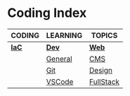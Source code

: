 # Coding Index

|CODING|LEARNING|TOPICS|
|---|---|---|
|[**IaC**](iac-index)|[**Dev**](dev-index)|[**Web**](web-index)|
||[General](coding/dev/dev-general)|[CMS](coding/web/web-cms.md)|
||[Git](coding/dev/dev-git)|[Design](coding/web/web-design.md)
||[VSCode](coding/dev/dev-vscode)|[FullStack](coding/web/web-fullstack.md)|
